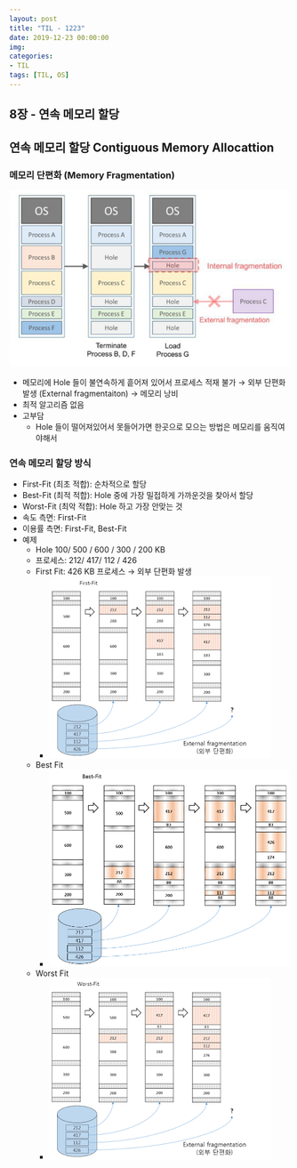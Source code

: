 ```yaml
---
layout: post
title: "TIL - 1223"
date: 2019-12-23 00:00:00
img:
categories:
- TIL
tags: [TIL, OS]
---
```


## 8장 - 연속 메모리 할당

## 연속 메모리 할당 Contiguous Memory Allocattion

### 메모리 단편화  (Memory Fragmentation)

![8/Untitled.png](/assets/post_img/191223-1.png)

- 메모리에 Hole 들이 불연속하게 흩어져 있어서 프로세스 적재 불가 → 외부 단편화 발생 (External fragmentaiton) → 메모리 낭비
- 최적 알고리즘 없음
- 고부담
    - Hole 들이 떨어져있어서 못들어가면 한곳으로 모으는 방법은 메모리를 움직여야해서

### 연속 메모리 할당 방식

- First-Fit (최초 적합): 순차적으로 할당
- Best-Fit (최적 적합): Hole 중에 가장 밀접하게 가까운것을 찾아서 할당
- Worst-Fit (최악 적합): Hole 하고 가장 안맞는 것
- 속도 측면: First-Fit
- 이용률 측면: First-Fit, Best-Fit
- 예제
    - Hole 100/ 500 / 600 / 300 / 200 KB
    - 프로세스: 212/ 417/ 112 / 426
    - First Fit: 426 KB 프로세스 → 외부 단편화 발생
        - ![8/Untitled.png](/assets/post_img/191223-2.png)
    - Best Fit
        - ![8/Untitled.png](/assets/post_img/191223-3.png)
    - Worst Fit
        - ![8/Untitled.png](/assets/post_img/191223-4.png)